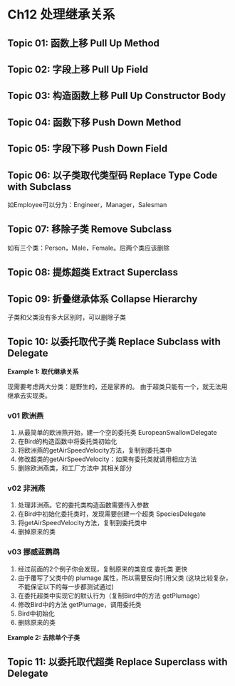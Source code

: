 # Ch12 处理继承关系

## Topic 01: 函数上移 Pull Up Method
## Topic 02: 字段上移 Pull Up Field
## Topic 03: 构造函数上移 Pull Up Constructor Body
## Topic 04: 函数下移 Push Down Method
## Topic 05: 字段下移 Push Down Field
## Topic 06: 以子类取代类型码 Replace Type Code with Subclass
如Employee可以分为：Engineer，Manager，Salesman
## Topic 07: 移除子类  Remove Subclass
如有三个类：Person，Male，Female。后两个类应该删除
## Topic 08: 提炼超类 Extract Superclass
## Topic 09: 折叠继承体系 Collapse Hierarchy
子类和父类没有多大区别时，可以删除子类
## Topic 10: 以委托取代子类 Replace Subclass with Delegate
**Example 1: 取代继承关系**  

现需要考虑两大分类：是野生的，还是家养的。
由于超类只能有一个，就无法用继承去实现类。
### v01 欧洲燕
1. 从最简单的欧洲燕开始，建一个空的委托类 EuropeanSwallowDelegate
1. 在Bird的构造函数中将委托类初始化
1. 将欧洲燕的getAirSpeedVelocity方法，复制到委托类中
1. 修改超类的getAirSpeedVelocity：如果有委托类就调用相应方法
1. 删除欧洲燕类，和工厂方法中 其相关部分

### v02 非洲燕
1. 处理非洲燕。它的委托类构造函数需要传入参数
1. 在Bird中初始化委托类时，发现需要创建一个超类 SpeciesDelegate
1. 将getAirSpeedVelocity方法，复制到委托类中
1. 删掉原来的类

### v03 挪威蓝鹦鹉
1. 经过前面的2个例子你会发现，复制原来的类变成 委托类 更快
1. 由于覆写了父类中的 plumage 属性，所以需要反向引用父类
(这块比较复杂，不能保证以下的每一步都测试通过)
1. 在委托超类中实现它的默认行为（复制Bird中的方法 getPlumage）
1. 修改Bird中的方法 getPlumage，调用委托类
1. Bird中初始化
1. 删除原来的类

**Example 2: 去除单个子类**
### 


## Topic 11: 以委托取代超类 Replace Superclass with Delegate
